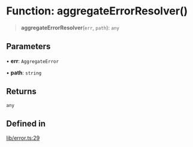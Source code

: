 # Function: aggregateErrorResolver()

> **aggregateErrorResolver**(`err`, `path`): `any`

## Parameters

• **err**: `AggregateError`

• **path**: `string`

## Returns

`any`

## Defined in

[lib/error.ts:29](https://github.com/andreisergiu98/baeta/blob/4c16a2c8fa14b6d48e42b6a2c2893542bd64b987/packages/extension-auth/lib/error.ts#L29)
